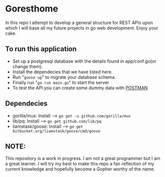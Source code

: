 # Goresthome
In this repo I attempt to develop a general structure for REST APIs upon which
I will base all my future projects in go web development. Enjoy your cake.

## To run this application
* Set up a postgresql database with the details found in app/conf.go(or change them).
* Install the dependecies that we have listed here.
* Run "`goose up`" to migrate your database schema.
* Finally run "`go run main.go`" to start the server
* To test the API you can create some dummy data with [POSTMAN](https://www.getpostman.com/)

## Dependecies
* gorilla/mux: Install --> `go get -u github.com/gorilla/mux`
* lib/pq: Install --> `go get github.com/lib/pq`
* liamstask/goose: Install --> `go get bitbucket.org/liamstask/goose/cmd/goose`

## NOTE: 
This repository is a work in progress. I am not a great programmer but I am a great learner.
I will try my best to make this repo a fair reflection of my current knowledge and hopefully become a Gopher worthy of the name.